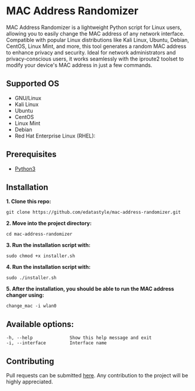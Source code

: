 # MAC Address Randomizer

MAC Address Randomizer is a lightweight Python script for Linux users, allowing you to easily change the MAC address of any network interface. Compatible with popular Linux distributions like Kali Linux, Ubuntu, Debian, CentOS, Linux Mint, and more, this tool generates a random MAC address to enhance privacy and security. Ideal for network administrators and privacy-conscious users, it works seamlessly with the iproute2 toolset to modify your device's MAC address in just a few commands.


## Supported OS
- GNU/Linux
- Kali Linux
- Ubuntu
- CentOS
- Linux Mint
- Debian
- Red Hat Enterprise Linux (RHEL): 

## Prerequisites
- [Python3](https://www.python.org/downloads/)



## Installation
**1. Clone this repo:**
```
git clone https://github.com/edatastyle/mac-address-randomizer.git
```

**2. Move into the project directory:**
```
cd mac-address-randomizer
```
**3. Run the installation script with:**
```
sudo chmod +x installer.sh
```

**4. Run the installation script with:**
```
sudo ./installer.sh
```

**5. After the installation, you should be able to run the MAC address changer using:**
```
change_mac -i wlan0
```

## Available options:
```
-h, --help              Show this help message and exit
-i, --interface         Interface name
```

## Contributing
Pull requests can be submitted [here](https://github.com/edatastyle/mac-address-randomizer/pulls). Any contribution to the project will be highly appreciated.
